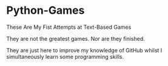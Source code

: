 # Python-Games
These Are My Fist Attempts at Text-Based Games

They are not the greatest games. Nor are they finished.

They are just here to improve my knowledge of GitHub whilst I simultaneously learn some programming skills.
